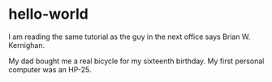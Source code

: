 # hello-world
I am reading the same tutorial as the guy in the next office says Brian W. Kernighan.

My dad bought me a real bicycle for my sixteenth birthday.
  My first personal computer was an HP-25.
